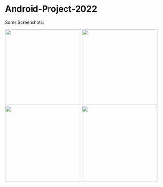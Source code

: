 # Android-Project-2022
Some Screenshots:

<img src = "https://user-images.githubusercontent.com/83772339/155324490-a9ee0ae2-f7c8-451a-884c-0748ba821109.png" width=250>   	<img src = "https://user-images.githubusercontent.com/83772339/155324776-16e44d6c-d9dc-4362-89a9-6b79ce8bff59.png" width=250>   <img src = "https://user-images.githubusercontent.com/83772339/155324797-a51b3af6-10b3-489b-8d30-614f4cbd22a4.png" width=250>   <img src = "https://user-images.githubusercontent.com/83772339/155325210-33514a94-2dbe-4af9-8a0b-bd58df65992a.png" width=250>
